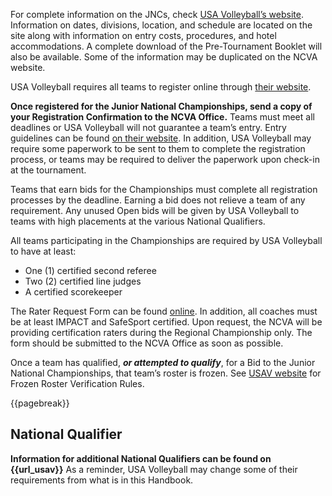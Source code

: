 
For complete information on the JNCs, check [USA Volleyball’s website]({{url_usav}}). Information on dates, divisions, location, and schedule are located on the site along with information on entry costs, procedures, and hotel accommodations. A complete download of the Pre-Tournament Booklet will also be available. Some of the information may be duplicated on the NCVA website. 

USA Volleyball requires all teams to register online through [their website]({{url_usav}}). 

**Once registered for the Junior National Championships, send a copy of your Registration Confirmation to the NCVA Office.** 
Teams must meet all deadlines or USA Volleyball will not guarantee a team’s entry. Entry guidelines can be found [on their website]({{url_usav}}). In addition, USA Volleyball may require some paperwork to be sent to them to complete the registration process, or teams may be required to deliver the paperwork upon check-in at the tournament. 

Teams that earn bids for the Championships must complete all registration processes by the deadline. Earning a bid does not relieve a team of any requirement. Any unused Open bids will be given by USA Volleyball to teams with high placements at the various National Qualifiers. 

All teams participating in the Championships are required by USA Volleyball to have at least:

- One (1) certified second referee
- Two (2) certified line judges
- A certified scorekeeper
  
The Rater Request Form can be found [online]({{url_rater_request_form}}). In addition, all coaches must be at least IMPACT and SafeSport certified. Upon request, the NCVA will be providing certification raters during the Regional Championship only. The form should be submitted to the NCVA Office as soon as possible.  

Once a team has qualified, ***or attempted to qualify***, for a Bid to the Junior National Championships, that team’s roster is frozen. See [USAV website]({{url_usav}}) for Frozen Roster Verification Rules. 

{{pagebreak}}

## National Qualifier
**Information for additional National Qualifiers can be found on {{url_usav}}**
As a reminder, USA Volleyball may change some of their requirements from what is in this Handbook. 
